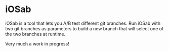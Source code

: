iOSab
=====
iOSab is a tool that lets you A/B test different git branches. Run iOSab with two git branches as parameters to build a new branch that will select one of the two branches at runtime.

Very much a work in progress!
